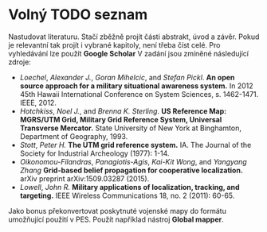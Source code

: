 # Volný TODO seznam
Nastudovat literaturu. Stačí zběžně projít části abstrakt, úvod a závěr. Pokud je relevantní tak projít i vybrané kapitoly, není třeba číst celé. Pro vyhledávání lze použít __Google Scholar__ V zadání jsou zmíněné následující zdroje:
- _Loechel_, _Alexander J._, _Goran Mihelcic_, and _Stefan Pickl_. __An open source approach for a military situational awareness system.__ In 2012 45th Hawaii International Conference on System Sciences, s. 1462-1471. IEEE, 2012.
- _Hotchkiss_, _Noel J._, and _Brenna K. Sterling_. __US Reference Map: MGRS/UTM Grid, Military Grid Reference System, Universal Transverse Mercator.__ State University of New York at Binghamton, Department of Geography, 1993.
- _Stott_, _Peter H._ __The UTM grid reference system.__ IA. The Journal of the Society for Industrial Archeology (1977): 1-14.
- _Oikonomou-Filandras_, _Panagiotis-Agis_, _Kai-Kit Wong_, and _Yangyang Zhang_ __Grid-based belief propagation for cooperative localization.__ arXiv preprint arXiv:1509.03287 (2015).
- _Lowell_, _John R._ __Military applications of localization, tracking, and targeting.__ IEEE Wireless Communications 18, no. 2 (2011): 60-65.

Jako bonus překonvertovat poskytnuté vojenské mapy do formátu umožňující použití v PES. Použít například nástroj __Global mapper__. 
